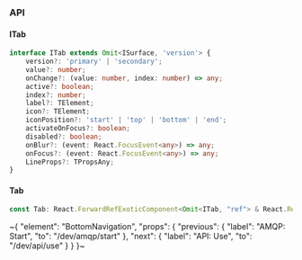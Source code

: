 

### API

#### ITab

```ts
interface ITab extends Omit<ISurface, 'version'> {
    version?: 'primary' | 'secondary';
    value?: number;
    onChange?: (value: number, index: number) => any;
    active?: boolean;
    index?: number;
    label?: TElement;
    icon?: TElement;
    iconPosition?: 'start' | 'top' | 'bottom' | 'end';
    activateOnFocus?: boolean;
    disabled?: boolean;
    onBlur?: (event: React.FocusEvent<any>) => any;
    onFocus?: (event: React.FocusEvent<any>) => any;
    LineProps?: TPropsAny;
}
```

#### Tab

```ts
const Tab: React.ForwardRefExoticComponent<Omit<ITab, "ref"> & React.RefAttributes<unknown>>;
```

~{
  "element": "BottomNavigation",
  "props": {
    "previous": {
      "label": "AMQP: Start",
      "to": "/dev/amqp/start"
    },
    "next": {
      "label": "API: Use",
      "to": "/dev/api/use"
    }
  }
}~
